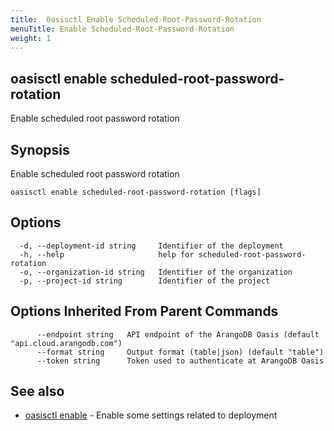 ```yaml
---
title:  Oasisctl Enable Scheduled-Root-Password-Rotation
menuTitle: Enable Scheduled-Root-Password-Rotation
weight: 1
---
```

## oasisctl enable scheduled-root-password-rotation

Enable scheduled root password rotation

## Synopsis
Enable scheduled root password rotation

```
oasisctl enable scheduled-root-password-rotation [flags]
```

## Options
```
  -d, --deployment-id string     Identifier of the deployment
  -h, --help                     help for scheduled-root-password-rotation
  -o, --organization-id string   Identifier of the organization
  -p, --project-id string        Identifier of the project
```

## Options Inherited From Parent Commands
```
      --endpoint string   API endpoint of the ArangoDB Oasis (default "api.cloud.arangodb.com")
      --format string     Output format (table|json) (default "table")
      --token string      Token used to authenticate at ArangoDB Oasis
```

## See also
* [oasisctl enable](_index.md)	 - Enable some settings related to deployment

